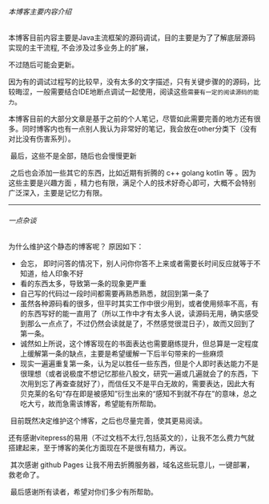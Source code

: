 ###### 本博客主要内容介绍

​		本博客目前内容主要是Java主流框架的源码调试，目的主要是为了了解底层源码实现的主干流程,  不会涉及过多业务上的扩展，

不过随后可能会更新。

​		因为有的调试过程写的比较早，没有太多的文字描述，只有关键步骤的的源码，比较晦涩，一般需要结合IDE地断点调试一起使用，阅读这些`需要有一定的阅读源码的能力`。

​		本博客目前的大部分文章是基于之前的个人笔记，尽管如此需要完善的地方还有很多。同时博客内也有一点别人我认为非常好的笔记，我会放在other分类下（没有对比没有伤害系列）。

​		最后，这些不是全部，随后也会慢慢更新

​		之后也会添加一些其它的东西，比如近期有折腾的 c++ golang kotlin 等 。因为这些主要是兴趣方面 ，精力也有限，满足个人的技术好奇心即可，大概不会特别广泛深入，主要是记忆力有限。



-----------------

###### 一点杂谈

为什么维护这个静态的博客呢？ 原因如下：

+   会忘， 即时问答的情况下，别人问你你答不上来或者需要长时间反应就等于不知道，给人印象不好
+   看的东西太多，导致第一条的现象更严重
+   自己写的代码过一段时间都需要再熟悉熟悉，就回到第一条了
+   虽然各种源码看的很多，但平时其实工作中很少用到，或者使用频率不高，有的东西写好的能一直用了（所以工作中才有太多人说，读源码无用，确实感受到那么一点点了，不过仍然会读就是了，不然感觉很混日子），故而又回到了第一条。
+   诚然如上所说，这个博客现在的书面表达也需要磨练提升，但总算是一定程度上缓解第一条的缺点，主要是希望缓解一下后半句带来的一些麻烦
+   现实一遍遍重复第一条，认为足以胜任一些东西，但是个人即时表达能力不是很理想（或者说极度不想记忆那些八股文，研究一遍或几遍就会了的东西，下次用到忘了再查查就好了），而信任又不是平白无故的，需要表达，因此大有贝克莱的名句“存在即是被感知”衍生出来的“感知不到就不存在”的意味，总之吃大亏，故而急需该博客，希望能有所帮助。



​		目前既然决定维护这个博客，之后也尽量完善，使其更易阅读。



​		还有感谢vitepress的易用（不过文档不太行,包括英文的），让我不怎么费力气就搭建起来，至于博客的美化方面现在不是很有精力，再议。



​		其次感谢 github Pages 让我不用去折腾服务器，域名这些玩意儿，一键部署，救老命了。



​   最后感谢所有读者，希望对你们多少有所帮助。
